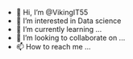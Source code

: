 - 👋 Hi, I’m @VikingIT55
- 👀 I’m interested in Data science
- 🌱 I’m currently learning ...
- 💞️ I’m looking to collaborate on ...
- 📫 How to reach me ...

<!---
VikingIT55/VikingIT55 is a ✨ special ✨ repository because its `README.md` (this file) appears on your GitHub profile.
You can click the Preview link to take a look at your changes.
--->
